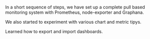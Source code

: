 In a short sequence of steps, we have set up a complete pull based monitoring system with Prometheus, node-exporter and Graphana.

We also started to experiment with various chart and metric tipys. 

Learned how to export and import dashboards.